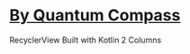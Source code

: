 <h1><a href="https://quantumcompass.xyz">By Quantum Compass</a> </h1>
<p>RecyclerView Built with Kotlin 2 Columns</p>